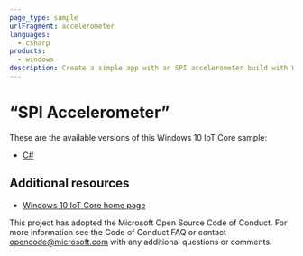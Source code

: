```yaml
---
page_type: sample
urlFragment: accelerometer
languages:
  - csharp
products:
  - windows
description: Create a simple app with an SPI accelerometer build with Windows 10 IoT Core.
---
```


# “SPI Accelerometer”

These are the available versions of this Windows 10 IoT Core sample:

-	[C#](./CS/README.md)

## Additional resources

- [Windows 10 IoT Core home page](https://developer.microsoft.com/en-us/windows/iot/)

This project has adopted the Microsoft Open Source Code of Conduct. For more information see the Code of Conduct FAQ or contact <opencode@microsoft.com> with any additional questions or comments.